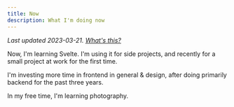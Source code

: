 ```yaml
---
title: Now
description: What I'm doing now
---
```


*Last updated 2023-03-21. [What's this?](https://sive.rs/nowff)*

Now, I'm learning Svelte. I'm using it for side projects, and recently for a small project at work for the first time.

I'm investing more time in frontend in general & design, after doing primarily backend for the past three years.

In my free time, I'm learning photography.
